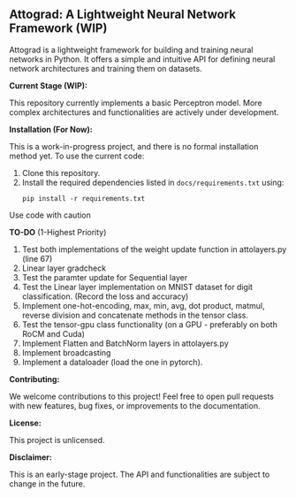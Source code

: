 Attograd: A Lightweight Neural Network Framework (WIP)
------------------------------------------------------

Attograd is a lightweight framework for building and training neural networks in Python. It offers a simple and intuitive API for defining neural network architectures and training them on datasets.

**Current Stage (WIP):**

This repository currently implements a basic Perceptron model. More complex architectures and functionalities are actively under development.

**Installation (For Now):**

This is a work-in-progress project, and there is no formal installation method yet. To use the current code:

1.  Clone this repository.
2.  Install the required dependencies listed in `docs/requirements.txt` using:
    ```
    pip install -r requirements.txt
    ```

Use code with caution

**TO-DO** (1-Highest Priority)

1. Test both implementations of the weight update function in attolayers.py (line 67)
2. Linear layer gradcheck
3. Test the paramter update for Sequential layer
4. Test the Linear layer implementation on MNIST dataset for digit classification. (Record the loss and accuracy)
5. Implement one-hot-encoding, max, min, avg, dot product, matmul, reverse division and concatenate methods in the tensor class. 
6. Test the tensor-gpu class functionality (on a GPU - preferably on both RoCM and Cuda)
7. Implement Flatten and BatchNorm layers in attolayers.py
8. Implement broadcasting
9. Implement a dataloader (load the one in pytorch).

**Contributing:**

We welcome contributions to this project! Feel free to open pull requests with new features, bug fixes, or improvements to the documentation.

**License:**

This project is unlicensed.

**Disclaimer:**

This is an early-stage project. The API and functionalities are subject to change in the future.
